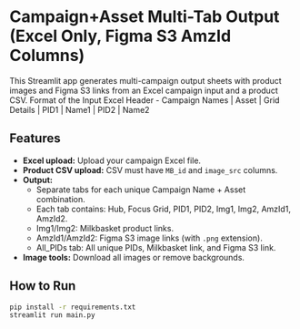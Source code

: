 # Campaign+Asset Multi-Tab Output (Excel Only, Figma S3 AmzId Columns)

This Streamlit app generates multi-campaign output sheets with product images and Figma S3 links from an Excel campaign input and a product CSV.
Format of the Input Excel Header - Campaign Names |	Asset	| Grid Details |	PID1	| Name1 | 	PID2 |	Name2

## Features

- **Excel upload:** Upload your campaign Excel file.
- **Product CSV upload:** CSV must have `MB_id` and `image_src` columns.
- **Output:** 
  - Separate tabs for each unique Campaign Name + Asset combination.
  - Each tab contains: Hub, Focus Grid, PID1, PID2, Img1, Img2, AmzId1, AmzId2.
  - Img1/Img2: Milkbasket product links.
  - AmzId1/AmzId2: Figma S3 image links (with `.png` extension).
  - All_PIDs tab: All unique PIDs, Milkbasket link, and Figma S3 link.
- **Image tools:** Download all images or remove backgrounds.

## How to Run

```bash
pip install -r requirements.txt
streamlit run main.py
